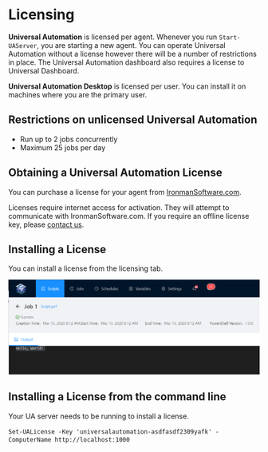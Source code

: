 # Licensing

**Universal Automation** is licensed per agent. Whenever you run `Start-UAServer`, you are starting a new agent. You can operate Universal Automation without a license however there will be a number of restrictions in place. The Universal Automation dashboard also requires a license to Universal Dashboard. 

**Universal Automation Desktop** is licensed per user. You can install it on machines where you are the primary user. 

## Restrictions on unlicensed Universal Automation

- Run up to 2 jobs concurrently  
- Maximum 25 jobs per day

## Obtaining a Universal Automation License

You can purchase a license for your agent from [IronmanSoftware.com](https://ironmansoftware.com/universal-automation/).

Licenses require internet access for activation. They will attempt to communicate with IronmanSoftware.com. If you require an offline license key, please [contact us](http://ironmansoftware.com/contact-us). 

## Installing a License

You can install a license from the licensing tab. 

![License Dialog for Universal Automation](.gitbook/assets/image%20%285%29.png)

## Installing a License from the command line

Your UA server needs to be running to install a license. 

```text
Set-UALicense -Key 'universalautomation-asdfasdf2309yafk' -ComputerName http://localhost:1000
```

